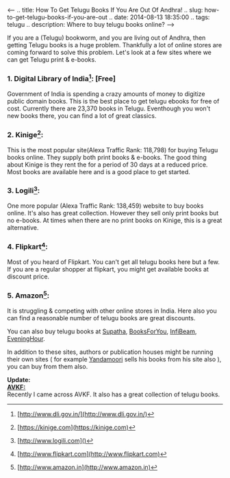 <--
.. title: How To Get Telugu Books If You Are Out Of Andhra!
.. slug: how-to-get-telugu-books-if-you-are-out
.. date: 2014-08-13 18:35:00
.. tags: telugu
.. description: Where to buy telugu books online?
-->

If you are a (Telugu) bookworm, and you are living out of Andhra, then getting Telugu books is a huge problem. Thankfully a lot of online stores are coming forward to solve this problem. Let's look at a few sites where we can get Telugu print & e-books.  
  

### 1. Digital Library of India[^dli]: [Free]

Government of India is spending a crazy amounts of money to digitize public domain books. This is the best place to get telugu ebooks for free of cost. Currently there are 23,370 books in Telugu. Eventhough you won't new books there, you can find a lot of great classics.

  

### 2. Kinige[^kinige]:

This is the most popular site(Alexa Traffic Rank: 118,798) for buying Telugu books online. They supply both print books & e-books. The good thing about Kinige is they rent the for a period of 30 days at a reduced price. Most books are available here and is a good place to get started.

  

### 3. Logili[^logili]:

One more popular (Alexa Traffic Rank: 138,459) website to buy books online. It's also has great collection. However they sell only print books but no e-books. At times when there are no print books on Kinige, this is a great alternative.

  

### 4. Flipkart[^flipkart]:

Most of you heard of Flipkart. You can't get all telugu books here but a few. If you are a regular shopper at flipkart, you might get available books at discount price.

  

### 5. Amazon[^amazon]:

It is struggling & competing with other online stores in India. Here also you can find a reasonable number of telugu books are great discounts.

  

You can also buy telugu books at [Supatha](http://www.supatha.in/index.php/), [BooksForYou](http://www.booksforyou.co.in/Language/Telugu), [InfiBeam](http://www.infibeam.com/Books/telugu-books-showcase.html), [EveningHour](http://www.eveninghour.com/telugubooks.php).

  

In addition to these sites, authors or publication houses might be running their own sites ( for example [Yandamoori](http://www.yandamoori.com/) sells his books from his site also ), you can buy from them also.

  
  
**Update:**  
**[AVKF:](http://www.avkf.org/)**  
Recently I came across AVKF. It also has a great collection of telugu books.


[^dli]: [http://www.dli.gov.in/](http://www.dli.gov.in/)
[^kinige]: [https://kinige.com](https://kinige.com)
[^logili]: [http://www.logili.com]()
[^flipkart]: [http://www.flipkart.com](http://www.flipkart.com)
[^amazon]: [http://www.amazon.in](http://www.amazon.in)
[^avkf]: [http://www.avkf.org/](http://www.avkf.org/)

